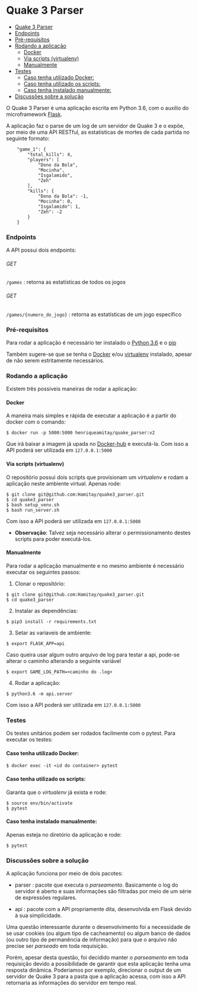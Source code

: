 # Quake 3 Parser

   * [Quake 3 Parser](#quake-3-parser)
   * [Endpoints](#endpoints)
   * [Pré-requisitos](#pré-requisitos)
   * [Rodando a aplicação](#rodando-a-aplicação)
        * [Docker](#docker)
        * [Via scripts (virtualenv)](#via-scripts-virtualenv)
        * [Manualmente](#manualmente)
   * [Testes](#testes)
        * [Caso tenha utilizado Docker:](#caso-tenha-utilizado-docker)
        * [Caso tenha utilizado os scripts:](#caso-tenha-utilizado-os-scripts)
        * [Caso tenha instalado manualmente:](#caso-tenha-instalado-manualmente)
   * [Discussões sobre a solução](#discussões-sobre-a-solução)

O Quake 3 Parser é uma aplicação escrita em Python 3.6, com o auxilio do microframework [Flask](http://flask.pocoo.org/).

A aplicação faz o parse de um log de um servidor de Quake 3 e o expõe, por meio de uma API RESTful, as estatísticas de mortes de cada partida no seguinte formato:

```
    "game_1": {
        "total_kills": 4,
        "players": [
            "Dono da Bola",
            "Mocinha",
            "Isgalamido",
            "Zeh"
        ],
        "kills": {
            "Dono da Bola": -1,
            "Mocinha": 0,
            "Isgalamido": 1,
            "Zeh": -2
        }
    }
```

### Endpoints

A API possui dois endpoints:

###### GET
`/games` : retorna as estatísticas de todos os jogos

###### GET
`/games/{numero_do_jogo}` : retorna as estatísticas de um jogo específico

### Pré-requisitos
Para rodar a aplicação é necessário ter instalado o [Python 3.6](https://www.python.org/downloads/) e o [pip](https://pip.pypa.io/en/stable/installing/)

Também sugere-se que se tenha o [Docker](https://docs.docker.com/install/) e/ou [virtualenv](https://virtualenv.pypa.io/en/latest/installation/) instalado, apesar de não serem estritamente necessários.


### Rodando a aplicação
Existem três possiveis maneiras de rodar a aplicação:

#### Docker
A maneira mais simples e rápida de executar a aplicação é a partir do docker com o comando:

```
$ docker run -p 5000:5000 henriqueamitay/quake_parser:v2
```

Que irá baixar a imagem já upada no [Docker-hub](https://cloud.docker.com/u/henriqueamitay/repository/docker/henriqueamitay/quake_parser) e executá-la. Com isso a API poderá ser utilizada em `127.0.0.1:5000`


#### Via scripts (virtualenv)
O repositório possui dois scripts que provisionam um _virtualenv_ e rodam a aplicação neste ambiente virtual. Apenas rode:

```
$ git clone git@github.com:Hamitay/quake3_parser.git
$ cd quake3_parser
$ bash setup_venv.sh
$ bash run_server.sh
```

Com isso a API poderá ser utilizada em `127.0.0.1:5000`

* **Observação**: Talvez seja necessário alterar o permissionamento destes scripts para poder executá-los.

#### Manualmente
Para rodar a aplicação manualmente e no mesmo ambiente é necessário executar os seguintes passos:

1. Clonar o repositório:
```
$ git clone git@github.com:Hamitay/quake3_parser.git
$ cd quake3_parser
```

2. Instalar as dependências:
```
$ pip3 install -r requirements.txt
```

3. Setar as variaveis de ambiente:
```
$ export FLASK_APP=api
```
Caso queira usar algum outro arquivo de log para testar a api, pode-se alterar o caminho alterando a seguinte variável
```
$ export GAME_LOG_PATH=<caminho do .log>
```
4. Rodar a aplicação:
```
$ python3.6 -m api.server
```

Com isso a API poderá ser utilizada em `127.0.0.1:5000`

### Testes

Os testes unitários podem ser rodados facilmente com o pytest. Para executar os testes:

#### Caso tenha utilizado Docker:
```
$ docker exec -it <id do container> pytest
```

#### Caso tenha utilizado os scripts:

Garanta que o _virtualenv_ já exista e rode:
```
$ source env/bin/activate
$ pytest
```

#### Caso tenha instalado manualmente:
Apenas esteja no diretório da aplicação e rode:
```
$ pytest
```

### Discussões sobre a solução
A aplicação funciona por meio de dois pacotes:
* parser : pacote que executa o _parseamento_. Basicamente o log do servidor é aberto e suas informações são filtradas por meio de um série de expressões regulares.

* api : pacote com a API propriamente dita, desenvolvida em Flask devido à sua simplicidade. 

Uma questão interessante durante o desenvolvimento foi a necessidade de se usar cookies (ou algum tipo de cacheamento) ou algum banco de dados (ou outro tipo de permanência de informação) para que o arquivo não precise ser _parseado_ em toda requisição.

Porém, apesar desta questão, foi decidido manter o _parseamento_ em toda requisição devido a possibilidade de garantir que esta aplicação tenha uma resposta dinâmica. Poderiamos por exemplo, direcionar o output de um servidor de Quake 3 para a pasta que a aplicação acessa, com isso a API retornaria as informações do servidor em tempo real.
